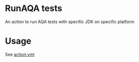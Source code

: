 # RunAQA tests

An action to run AQA tests with specific JDK on specific platform

# Usage

See [action.yml](https://github.com/AdoptOpenJDK/runaqa/blob/master/action.yml)
